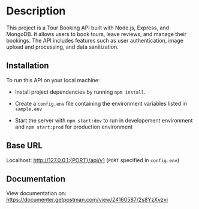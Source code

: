 # Description

This project is a Tour Booking API built with Node.js, Express, and MongoDB. It allows users to book tours, leave reviews, and manage their bookings. The API includes features such as user authentication, image upload and processing, and data sanitization.

## Installation

To run this API on your local machine:

- Install project dependencies by running `npm install`.

- Create a `config.env` file containing the environment variables listed in `sample.env`

- Start the server with `npm start:dev` to run in developement environment and `npm start:prod` for production environment

## Base URL

Localhost: http://127.0.0.1:{PORT}/api/v1 (`PORT` specified in `config.env`)

## Documentation

View documentation on: https://documenter.getpostman.com/view/24160587/2s8YzXvzvi
